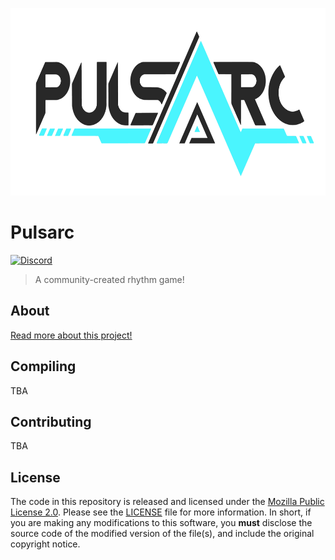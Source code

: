<p align="center">
  <img width="625px" height="300px" src="assets/logo.png">
</p>

# Pulsarc
[![Discord](https://discordapp.com/api/guilds/486933399425122318/widget.png?style=shield)](https://discord.gg/SYfpvfJ)
>A community-created rhythm game!

## About
[Read more about this project!](docs/ABOUT.md)

## Compiling
TBA

## Contributing
TBA

## License
The code in this repository is released and licensed under the [Mozilla Public License 2.0](https://github.com/PulsarcGame/Pulsarc/blob/master/LICENSE). Please see the [LICENSE](https://github.com/PulsarcGame/Pulsarc/blob/master/LICENSE) file for more information. In short, if you are making any modifications to this software, you **must** disclose the source code of the modified version of the file(s), and include the original copyright notice.